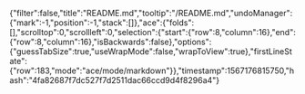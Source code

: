 {"filter":false,"title":"README.md","tooltip":"/README.md","undoManager":{"mark":-1,"position":-1,"stack":[]},"ace":{"folds":[],"scrolltop":0,"scrollleft":0,"selection":{"start":{"row":8,"column":16},"end":{"row":8,"column":16},"isBackwards":false},"options":{"guessTabSize":true,"useWrapMode":false,"wrapToView":true},"firstLineState":{"row":183,"mode":"ace/mode/markdown"}},"timestamp":1567176815750,"hash":"4fa82687f7dc527f7d2511dac66ccd9d4f8296a4"}
